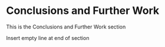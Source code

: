 # Conclusions and Further Work

This is the Conclusions and Further Work section      

Insert empty line at end of section

 